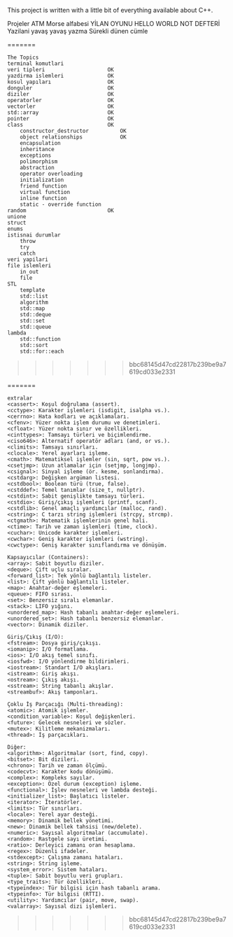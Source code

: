 This project is written with a little bit of everything available about C++.

Projeler 
    ATM
    Morse alfabesi
    YİLAN OYUNU 
    HELLO WORLD
    NOT DEFTERİ
    Yazilani yavaş yavaş yazma 
    Sürekli dünen cümle
    

=======

 
    The Topics
    terminal komutlari
    veri tipleri                    OK
    yazdirma islemleri              OK
    kosul yapıları                  OK
    donguler                        OK
    diziler                         OK
    operatorler                     OK
    vectorler                       OK
    std::array                      OK
    pointer                         OK
    class                           OK
        constructor_destructor          OK
        object relationships            OK
        encapsulation
        inheritance
        exceptions
        polimorphism
        abstraction
        operator overloading
        initialization
        friend function
        virtual function
        inline function
        static - override function
    random                          OK
    unione
    struct
    enums
    istisnai durumlar 
        throw
        try
        catch
    veri yapilari 
    file islemleri
        in_out 
        file
    STL 
        template
        std::list
        algorithm 
        std::map
        std::deque
        std::set
        std::queue
    lambda
        std::function
        std::sort 
        std::for::each
        
>>>>>>> bbc68145d47cd22817b239be9a7619cd033e2331

=======

    extralar
    <cassert>: Koşul doğrulama (assert).
    <cctype>: Karakter işlemleri (isdigit, isalpha vs.).
    <cerrno>: Hata kodları ve açıklamaları.
    <cfenv>: Yüzer nokta işlem durumu ve denetimleri.
    <cfloat>: Yüzer nokta sınır ve özellikleri.
    <cinttypes>: Tamsayı türleri ve biçimlendirme.
    <ciso646>: Alternatif operatör adları (and, or vs.).
    <climits>: Tamsayı sınırları.
    <clocale>: Yerel ayarları işleme.
    <cmath>: Matematiksel işlemler (sin, sqrt, pow vs.).
    <csetjmp>: Uzun atlamalar için (setjmp, longjmp).
    <csignal>: Sinyal işleme (ör. kesme, sonlandırma).
    <cstdarg>: Değişken argüman listesi.
    <cstdbool>: Boolean türü (true, false).
    <cstddef>: Temel tanımlar (size_t, nullptr).
    <cstdint>: Sabit genişlikte tamsayı türleri.
    <cstdio>: Giriş/çıkış işlemleri (printf, scanf).
    <cstdlib>: Genel amaçlı yardımcılar (malloc, rand).
    <cstring>: C tarzı string işlemleri (strcpy, strcmp).
    <ctgmath>: Matematik işlemlerinin genel hali.
    <ctime>: Tarih ve zaman işlemleri (time, clock).
    <cuchar>: Unicode karakter işlemleri.
    <cwchar>: Geniş karakter işlemleri (wstring).
    <cwctype>: Geniş karakter sınıflandırma ve dönüşüm.
    
    Kapsayıcılar (Containers):
    <array>: Sabit boyutlu diziler.
    <deque>: Çift uçlu sıralar.
    <forward_list>: Tek yönlü bağlantılı listeler.
    <list>: Çift yönlü bağlantılı listeler.
    <map>: Anahtar-değer eşlemeleri.
    <queue>: FIFO sırası.
    <set>: Benzersiz sıralı elemanlar.
    <stack>: LIFO yığını.
    <unordered_map>: Hash tabanlı anahtar-değer eşlemeleri.
    <unordered_set>: Hash tabanlı benzersiz elemanlar.
    <vector>: Dinamik diziler.

    Giriş/Çıkış (I/O):
    <fstream>: Dosya giriş/çıkışı.
    <iomanip>: I/O formatlama.
    <ios>: I/O akış temel sınıfı.
    <iosfwd>: I/O yönlendirme bildirimleri.
    <iostream>: Standart I/O akışları.
    <istream>: Giriş akışı.
    <ostream>: Çıkış akışı.
    <sstream>: String tabanlı akışlar.
    <streambuf>: Akış tamponları.

    Çoklu İş Parçacığı (Multi-threading):
    <atomic>: Atomik işlemler.
    <condition_variable>: Koşul değişkenleri.
    <future>: Gelecek nesneleri ve sözler.
    <mutex>: Kilitleme mekanizmaları.
    <thread>: İş parçacıkları.

    Diğer:
    <algorithm>: Algoritmalar (sort, find, copy).
    <bitset>: Bit dizileri.
    <chrono>: Tarih ve zaman ölçümü.
    <codecvt>: Karakter kodu dönüşümü.
    <complex>: Kompleks sayılar.
    <exception>: Özel durum (exception) işleme.
    <functional>: İşlev nesneleri ve lambda desteği.
    <initializer_list>: Başlatıcı listeler.
    <iterator>: İteratörler.
    <limits>: Tür sınırları.
    <locale>: Yerel ayar desteği.
    <memory>: Dinamik bellek yönetimi.
    <new>: Dinamik bellek tahsisi (new/delete).
    <numeric>: Sayısal algoritmalar (accumulate).
    <random>: Rastgele sayı üretimi.
    <ratio>: Derleyici zamanı oran hesaplama.
    <regex>: Düzenli ifadeler.
    <stdexcept>: Çalışma zamanı hataları.
    <string>: String işleme.
    <system_error>: Sistem hataları.
    <tuple>: Sabit boyutlu veri grupları.
    <type_traits>: Tür özellikleri.
    <typeindex>: Tür bilgisi için hash tabanlı arama.
    <typeinfo>: Tür bilgisi (RTTI).
    <utility>: Yardımcılar (pair, move, swap).
    <valarray>: Sayısal dizi işlemleri.
>>>>>>> bbc68145d47cd22817b239be9a7619cd033e2331
